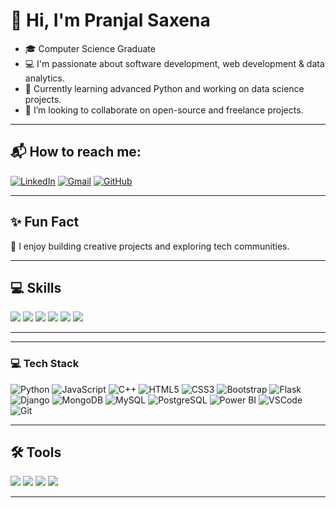 
# 👋 Hi, I'm Pranjal Saxena
- 🎓 Computer Science Graduate
- 💻 I'm passionate about software development, web development & data analytics.
- 🌱 Currently learning advanced Python and working on data science projects.
- 🤝 I’m looking to collaborate on open-source and freelance projects.

---

## 📬 How to reach me:
[![LinkedIn](https://img.shields.io/badge/LinkedIn-blue?logo=linkedin)](https://linkedin.com/in/pranjal7781)
[![Gmail](https://img.shields.io/badge/Gmail-red?logo=gmail)](mailto:pranjal23saxena@gmail.com)
[![GitHub](https://img.shields.io/badge/GitHub-black?logo=github)](https://github.com/pranjal7781)

---

## ✨ Fun Fact
🌿 I enjoy building creative projects and exploring tech communities.

---

## 💻 Skills
<img src="https://img.shields.io/badge/HTML5-E34F26?logo=html5&logoColor=white" />
<img src="https://img.shields.io/badge/CSS3-1572B6?logo=css3&logoColor=white" />
<img src="https://img.shields.io/badge/JavaScript-F7DF1E?logo=javascript&logoColor=black" />
<img src="https://img.shields.io/badge/Python-3776AB?logo=python&logoColor=white" />
<img src="https://img.shields.io/badge/React-20232A?logo=react&logoColor=61DAFB" />
<img src="https://img.shields.io/badge/MySQL-00000F?logo=mysql&logoColor=white" />

---

---

### 💻 Tech Stack
![Python](https://img.shields.io/badge/-Python-3776AB?style=flat-square&logo=python&logoColor=white)
![JavaScript](https://img.shields.io/badge/-JavaScript-F7DF1E?style=flat-square&logo=javascript&logoColor=black)
![C++](https://img.shields.io/badge/-C++-00599C?style=flat-square&logo=c%2b%2b&logoColor=white)
![HTML5](https://img.shields.io/badge/-HTML5-E34F26?style=flat-square&logo=html5&logoColor=white)
![CSS3](https://img.shields.io/badge/-CSS3-1572B6?style=flat-square&logo=css3&logoColor=white)
![Bootstrap](https://img.shields.io/badge/-Bootstrap-563D7C?style=flat-square&logo=bootstrap&logoColor=white)
![Flask](https://img.shields.io/badge/-Flask-000000?style=flat-square&logo=flask)
![Django](https://img.shields.io/badge/-Django-092E20?style=flat-square&logo=django)
![MongoDB](https://img.shields.io/badge/-MongoDB-47A248?style=flat-square&logo=mongodb&logoColor=white)
![MySQL](https://img.shields.io/badge/-MySQL-4479A1?style=flat-square&logo=mysql&logoColor=white)
![PostgreSQL](https://img.shields.io/badge/-PostgreSQL-4169E1?style=flat-square&logo=postgresql&logoColor=white)
![Power BI](https://img.shields.io/badge/-Power%20BI-F2C811?style=flat-square&logo=powerbi&logoColor=black)
![VSCode](https://img.shields.io/badge/-VS%20Code-007ACC?style=flat-square&logo=visual-studio-code)
![Git](https://img.shields.io/badge/-Git-F05032?style=flat-square&logo=git&logoColor=white)

---


## 🛠️ Tools
<img src="https://img.shields.io/badge/VS_Code-007ACC?logo=visual-studio-code&logoColor=white" />
<img src="https://img.shields.io/badge/Jupyter-F37626?logo=jupyter&logoColor=white" />
<img src="https://img.shields.io/badge/Git-F05032?logo=git&logoColor=white" />
<img src="https://img.shields.io/badge/Canva-00C4CC?logo=canva&logoColor=white" />

---

